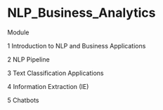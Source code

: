 # NLP_Business_Analytics

Module

1	Introduction to NLP and Business Applications

2	NLP Pipeline

3	Text Classification Applications 

4	Information Extraction (IE) 

5       Chatbots
